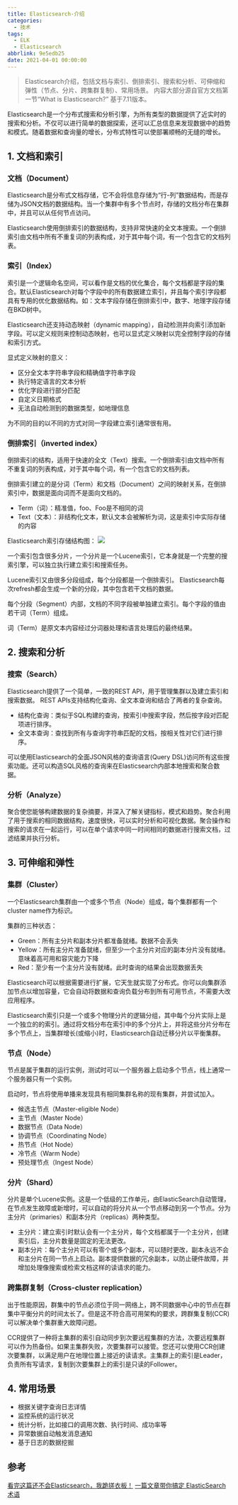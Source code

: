 ```yaml
---
title: Elasticsearch-介绍
categories:
  - 技术
tags:
  - ELK
  - Elasticsearch
abbrlink: 9e5edb25
date: 2021-04-01 00:00:00
---
```


> Elasticsearch介绍，包括文档与索引、倒排索引、搜索和分析、可伸缩和弹性（节点、分片、跨集群复制）、常用场景。
 内容大部分源自官方文档第一节“What is Elasticsearch?”
 基于7.11版本。

<!-- more -->

Elasticsearch是一个分布式搜索和分析引擎，为所有类型的数据提供了近实时的搜索和分析。不仅可以进行简单的数据探索，还可以汇总信息来发现数据中的趋势和模式。随着数据和查询量的增长，分布式特性可以使部署顺畅的无缝的增长。

## 1. 文档和索引

### 文档（Document）
Elasticsearch是分布式文档存储，它不会将信息存储为“行-列”数据结构，而是存储为JSON文档的数据结构。当一个集群中有多个节点时，存储的文档分布在集群中，并且可以从任何节点访问。

Elasticsearch使用倒排索引的数据结构，支持非常快速的全文本搜索。一个倒排索引由文档中所有不重复词的列表构成，对于其中每个词，有一个包含它的文档列表。

### 索引（Index）
索引是一个逻辑命名空间，可以看作是文档的优化集合，每个文档都是字段的集合。默认Elasticsearch对每个字段中的所有数据建立索引，并且每个索引字段都具有专用的优化数据结构。如：文本字段存储在倒排索引中，数字、地理字段存储在BKD树中。

Elasticsearch还支持动态映射（dynamic mapping），自动检测并向索引添加新字段。可以定义规则来控制动态映射，也可以显式定义映射以完全控制字段的存储和索引方式。

显式定义映射的意义：
* 区分全文本字符串字段和精确值字符串字段
* 执行特定语言的文本分析
* 优化字段进行部分匹配
* 自定义日期格式
* 无法自动检测到的数据类型，如地理信息

为不同的目的以不同的方式对同一字段建立索引通常很有用。

### 倒排索引（inverted index）
倒排索引的结构，适用于快速的全文（Text）搜索。一个倒排索引由文档中所有不重复词的列表构成，对于其中每个词，有一个包含它的文档列表。

倒排索引建立的是分词（Term）和文档（Document）之间的映射关系，在倒排索引中，数据是面向词而不是面向文档的。

* Term（词）：精准值，foo、Foo是不相同的词
* Text（文本）：非结构化文本，默认文本会被解析为词，这是索引中实际存储的内容

Elasticsearch索引存储结构图：
![](https://gitee.com/lights8080/lights8080-oss/raw/master/uPic/hGcjkj.jpg)

一个索引包含很多分片，一个分片是一个Lucene索引，它本身就是一个完整的搜索引擎，可以独立执行建立索引和搜索任务。

Lucene索引又由很多分段组成，每个分段都是一个倒排索引。 Elasticsearch每次refresh都会生成一个新的分段，其中包含若干文档的数据。

每个分段（Segment）内部，文档的不同字段被单独建立索引。每个字段的值由若干词（Term）组成。

词（Term）是原文本内容经过分词器处理和语言处理后的最终结果。

## 2. 搜索和分析

### 搜索（Search）
Elasticsearch提供了一个简单，一致的REST API，用于管理集群以及建立索引和搜索数据。
REST APIs支持结构化查询、全文本查询和结合了两者的复杂查询。

* 结构化查询：类似于SQL构建的查询，按索引中搜索字段，然后按字段对匹配项进行排序。
* 全文本查询：查找到所有与查询字符串匹配的文档，按相关性对它们进行排序。

可以使用Elasticsearch的全面JSON风格的查询语言(Query DSL)访问所有这些搜索功能。还可以构造SQL风格的查询来在Elasticsearch内部本地搜索和聚合数据。

### 分析（Analyze）
聚合使您能够构建数据的复杂摘要，并深入了解关键指标，模式和趋势。聚合利用了用于搜索的相同数据结构，速度很快，可以实时分析和可视化数据。聚合操作和搜索的请求在一起运行，可以在单个请求中同一时间相同的数据进行搜索文档，过滤结果并执行分析。

## 3. 可伸缩和弹性

### 集群（Cluster）
一个Elasticsearch集群由一个或多个节点（Node）组成，每个集群都有一个cluster name作为标识。

集群的三种状态：
* Green：所有主分片和副本分片都准备就绪。数据不会丢失
* Yellow：所有主分片准备就绪，但至少一个主分片对应的副本分片没有就绪。意味着高可用和容灾能力下降
* Red：至少有一个主分片没有就绪。此时查询的结果会出现数据丢失

Elasticsearch可以根据需要进行扩展，它天生就实现了分布式。你可以向集群添加节点以增加容量，它会自动将数据和查询负载分布到所有可用节点，不需要大改应用程序。

Elasticsearch索引只是一个或多个物理分片的逻辑分组，其中每个分片实际上是一个独立的的索引。通过将文档分布在索引中的多个分片上，并将这些分片分布在多个节点上，当集群增长(或缩小)时，Elasticsearch自动迁移分片以平衡集群。

### 节点（Node）
节点是属于集群的运行实例，测试时可以一个服务器上启动多个节点，线上通常一个服务器只有一个实例。

启动时，节点将使用单播来发现具有相同集群名称的现有集群，并尝试加入。

* 候选主节点（Master-eligible Node）
* 主节点（Master Node）
* 数据节点（Data Node）
* 协调节点（Coordinating Node）
* 热节点（Hot Node）
* 冷节点（Warm Node）
* 预处理节点（Ingest Node）

### 分片（Shard）
分片是单个Lucene实例。这是一个低级的工作单元，由ElasticSearch自动管理，在节点发生故障或新增时，可以自动的将分片从一个节点移动到另一个节点。分为主分片（primaries）和副本分片（replicas）两种类型。

* 主分片：建立索引时默认会有一个主分片，每个文档都属于一个主分片，创建索引后，主分片数量是固定的无法更改。
* 副本分片：每个主分片可以有零个或多个副本，可以随时更改，副本永远不会和主分片在同一节点上启动。副本提供数据的冗余副本，以防止硬件故障，并增加处理像搜索或检索文档这样的读请求的能力。

### 跨集群复制（Cross-cluster replication）
出于性能原因，群集中的节点必须位于同一网络上，跨不同数据中心中的节点在群集中平衡分片的时间太长了。但是这不符合高可用架构的要求，跨群集复制(CCR)可以解决单个集群重大故障问题。

CCR提供了一种将主集群的索引自动同步到次要远程集群的方法，次要远程集群可以作为热备份。如果主集群失败，次要集群可以接管。您还可以使用CCR创建次要集群，以满足用户在地理位置上接近的读请求。主集群上的索引是Leader，负责所有写请求，复制到次要集群上的索引是只读的Follower。


## 4. 常用场景
* 根据关键字查询日志详情
* 监控系统的运行状况
* 统计分析，比如接口的调用次数、执行时间、成功率等
* 异常数据自动触发消息通知
* 基于日志的数据挖掘

## 参考

[看完这篇还不会Elasticsearch，我跪搓衣板！](https://mp.weixin.qq.com/s?__biz=MjM5ODI5Njc2MA==&mid=2655825578&idx=1&sn=ae7619297d4bd257577b73247ae4b171&chksm=bd74e37d8a036a6bb2b559133ed8bc52db5373014ef20f780a38eebff2d933083269c8b98e49&scene=0&xtrack=1&key=66db761f362a769de5d38c391cbd20283fe3c7b12ac6a8a999aad26d5735aa00e5e14411f621e08a10446705f4d8e18da363dd6c789ec747ade6ef53459d4d889e1510d524aaa711daed23614fb5af0f&ascene=0&uin=MzYyMjM3MDc1&devicetype=iMac+MacBookPro11%2C4+OSX+OSX+10.12.3+build(16D30)&version=12020810&nettype=WIFI&lang=zh_CN&fontScale=100&pass_ticket=FogHXXVrph9lnvlFILk0hR3sqAERHB6%2BvhNTuk8WAZb%2FnRr7vB8DqFN18ZWu3F0%2F)
[一篇文章带你搞定 ElasticSearch 术语](https://www.cnblogs.com/wupeixuan/p/12375031.html)